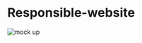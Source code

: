 # Responsible-website

![mock up](https://user-images.githubusercontent.com/30021708/153715825-a3eb086e-80bc-4ad4-ab05-f573320ebaf2.png)
